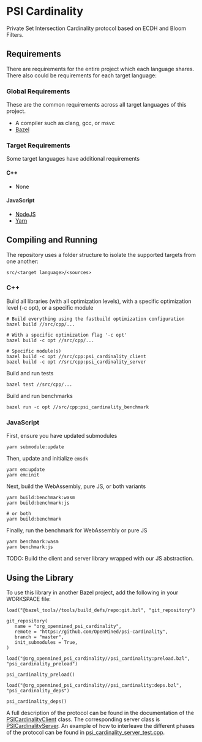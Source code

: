 # PSI Cardinality
Private Set Intersection Cardinality protocol based on ECDH and Bloom Filters.

## Requirements

There are requirements for the entire project which each language shares. There also could be requirements for each target language:

### Global Requirements
These are the common requirements across all target languages of this project.

- A compiler such as clang, gcc, or msvc
- [Bazel](https://bazel.build)

### Target Requirements
Some target languages have additional requirements

#### C++

- None

#### JavaScript

- [NodeJS](https://nodejs.org/en/)
- [Yarn](https://yarnpkg.com/)


## Compiling and Running

The repository uses a folder structure to isolate the supported targets from one another:

```
src/<target language>/<sources>
```

### C++

Build all libraries (with all optimization levels), with a specific optimization level (-c opt), or a specific module

```
# Build everything using the fastbuild optimization configuration
bazel build //src/cpp/...

# With a specific optimization flag '-c opt'
bazel build -c opt //src/cpp/...

# Specific module(s)
bazel build -c opt //src/cpp:psi_cardinality_client
bazel build -c opt //src/cpp:psi_cardinality_server
```

Build and run tests

```
bazel test //src/cpp/...
```

Build and run benchmarks

```
bazel run -c opt //src/cpp:psi_cardinality_benchmark
```

### JavaScript

First, ensure you have updated submodules

```
yarn submodule:update
```

Then, update and initialize `emsdk`

```
yarn em:update
yarn em:init
```

Next, build the WebAssembly, pure JS, or both variants

```
yarn build:benchmark:wasm
yarn build:benchmark:js

# or both
yarn build:benchmark
```

Finally, run the benchmark for WebAssembly or pure JS

```
yarn benchmark:wasm
yarn benchmark:js
```

TODO: Build the client and server library wrapped with our JS abstraction.

## Using the Library
To use this library in another Bazel project, add the following in your WORKSPACE file:

```
load("@bazel_tools//tools/build_defs/repo:git.bzl", "git_repository")

git_repository(
   name = "org_openmined_psi_cardinality",
   remote = "https://github.com/OpenMined/psi-cardinality",
   branch = "master",
   init_submodules = True,
)

load("@org_openmined_psi_cardinality//psi_cardinality:preload.bzl", "psi_cardinality_preload")

psi_cardinality_preload()

load("@org_openmined_psi_cardinality//psi_cardinality:deps.bzl", "psi_cardinality_deps")

psi_cardinality_deps()

```

A full description of the protocol can be found in the documentation of the [PSICardinalityClient](src/cpp/psi_cardinality_client.h) class.
The corresponding server class is [PSICardinalityServer](src/cpp/psi_cardinality_server.h).
An example of how to interleave the different phases of the protocol can be found in [psi_cardinality_server_test.cpp](src/cpp/psi_cardinality_server_test.cpp).
